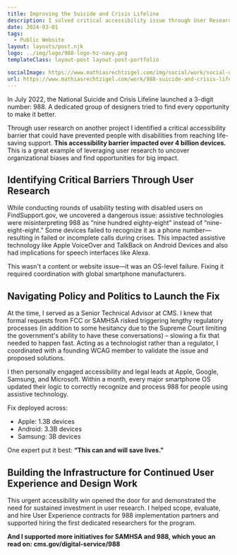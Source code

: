 ```yaml
---
title: Improving the Suicide and Crisis Lifeline
description: I solved critical accessibility issue through User Research for 988 and helped define the first user experience program for the new crisis lifeline.
date: 2024-03-01
tags:
  - Public Website
layout: layouts/post.njk
logo: ../img/logo/988-logo-hz-navy.png
templateClass: layout-post layout-post-portfolio

socialImage: https://www.mathiasrechtzigel.com/img/social/work/social-usb.png
url: https://www.mathiasrechtzigel.com/work/988-suicide-and-crisis-lifeline
---
```


<p class="lead-p">In July 2022, the National Suicide and Crisis Lifeline launched a 3-digit number: 988. A dedicated group of designers tried to find every opportunity to make it better.</p> <p>Through user research on another project I identified a critical accessibility barrier that could have prevented people with disabilities from reaching life-saving support. <strong>This accessibility barrier impacted over 4 billion devices.</strong> This is a great example of leveraging user research to uncover organizational biases and find opportunities for big impact.</p>

## Identifying Critical Barriers Through User Research

 While conducting rounds of usability testing with disabled users on FindSupport.gov, we uncovered a dangerous issue: assistive technologies were misinterpreting 988 as “nine hundred eighty-eight” instead of “nine-eight-eight.” Some devices failed to recognize it as a phone number—resulting in failed or incomplete calls during crises. This impacted assistive technology like Apple VoiceOver and TalkBack on Android Devices and also had implications for speech interfaces like Alexa.

This wasn't a content or website issue—it was an OS-level failure. Fixing it required coordination with global smartphone manufacturers.


## Navigating Policy and Politics to Launch the Fix
At the time, I served as a Senior Technical Advisor at CMS. I knew that formal requests from FCC or SAMHSA risked triggering lengthy regulatory processes (in addition to some hesitancy due to the Supreme Court limiting the government's ability to have these conversations)  – slowing a fix that needed to happen fast. Acting as a technologist rather than a regulator, I coordinated with a founding WCAG member to validate the issue and proposed solutions.

I then personally engaged accessibility and legal leads at Apple, Google, Samsung, and Microsoft. Within a month, every major smartphone OS updated their logic to correctly recognize and process 988 for people using assistive technology.

Fix deployed across:

* Apple: 1.3B devices
* Android: 3.3B devices
* Samsung: 3B devices

One expert put it best: <strong>“This can and will save lives.”</strong>

## Building the Infrastructure for Continued User Experience and Design Work

This urgent accessibility win opened the door for and demonstrated the need for sustained investment in user research. I helped scope, evaluate, and hire User Experience contracts for 988 implementation partners and supported hiring the first dedicated researchers for the program.


<strong> And I supported more initiatives for SAMHSA and 988, which youc an read on: cms.gov/digital-service/988</strong>